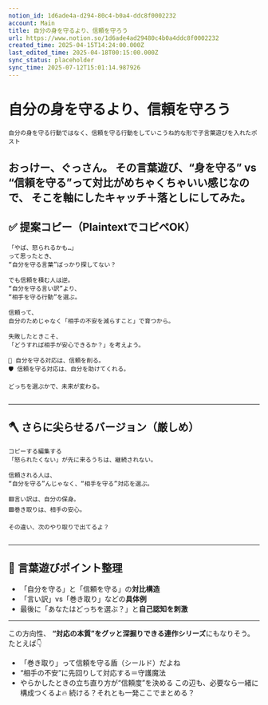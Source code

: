 ```yaml
---
notion_id: 1d6ade4a-d294-80c4-b0a4-ddc8f0002232
account: Main
title: 自分の身を守るより、信頼を守ろう
url: https://www.notion.so/1d6ade4ad29480c4b0a4ddc8f0002232
created_time: 2025-04-15T14:24:00.000Z
last_edited_time: 2025-04-18T00:15:00.000Z
sync_status: placeholder
sync_time: 2025-07-12T15:01:14.987926
---
```

# 自分の身を守るより、信頼を守ろう

```plain text
自分の身を守る行動ではなく、信頼を守る行動をしていこうね的な形で子言葉遊びを入れたポスト
```
おっけー、ぐっさん。
その言葉遊び、**“身を守る” vs “信頼を守る”って対比がめちゃくちゃいい感じなので、
そこを軸にしたキャッチ＋落とし**にしてみた。
---
## ✅ 提案コピー（PlaintextでコピペOK）
```plain text
「やば、怒られるかも…」
って思ったとき、
“自分を守る言葉”ばっかり探してない？

でも信頼を積む人は逆。
“自分を守る言い訳”より、
“相手を守る行動”を選ぶ。

信頼って、
自分のためじゃなく「相手の不安を減らすこと」で育つから。

失敗したときこそ、
「どうすれば相手が安心できるか？」を考えよう。

🧩 自分を守る対応は、信頼を削る。
🛡️ 信頼を守る対応は、自分を助けてくれる。

どっちを選ぶかで、未来が変わる。


```
---
## 🪓 さらに尖らせるバージョン（厳しめ）
```plain text
コピーする編集する
「怒られたくない」が先に来るうちは、継続されない。

信頼される人は、
“自分を守る”んじゃなく、“相手を守る”対応を選ぶ。

🟥言い訳は、自分の保身。
🟩巻き取りは、相手の安心。

その違い、次のやり取りで出てるよ？


```
---
## 🧠 言葉遊びポイント整理
- 「自分を守る」と「信頼を守る」の**対比構造**
- 「言い訳」vs「巻き取り」などの**具体例**
- 最後に「あなたはどっちを選ぶ？」と**自己認知を刺激**
---
この方向性、
**“対応の本質”をグッと深掘りできる連作シリーズ**にもなりそう。
たとえば👇
- 「巻き取り」って信頼を守る盾（シールド）だよね
- “相手の不安”に先回りして対応する＝守護魔法
- やらかしたときの立ち直り方が“信頼度”を決める
この辺も、必要なら一緒に構成つくるよ🔥
続ける？それとも一発ここでまとめる？